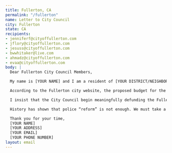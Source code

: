 ```yaml
---
title: Fullerton, CA
permalink: "/fullerton"
name: Letter to City Council
city: Fullerton
state: CA
recipients:
- jenniferf@cityoffullerton.com
- jflory@cityoffullerton.com
- jesuss@cityoffullerton.com
- bwwhitaker@live.com
- ahmadz@cityoffullerton.com
- evaa@cityoffullerton.com
body: |
  Dear Fullerton City Council Members,

  My name is [YOUR NAME] and I am a resident of [YOUR DISTRICT/NEIGHBORHOOD]. I am writing to demand that the Fullerton City Council adopts a budget that prioritizes community well-being and redirects funding away from the police.

  According to the Fullerton city website, the proposed budget for the 2020-2021 fiscal year allocates 47% of the general fund ($49,860,929) to the Fullerton Police Force. Meanwhile, Community Development only comprises 5% of the general fund and 3.5% of all funds and expenses. While the budget allocates extraordinary amounts to policing, we have not seen improvements to safety, homelessness, mental health, or affordability in our city. Fullerton does not have a crime problem, Fullerton has a social problem. I am demanding you completely revise the budget for the 2020-2021 fiscal year to fund care, not cops.

  I insist that the City Council begin meaningfully defunding the Fullerton Police Department and re-allocate funds to social programs long proven to be more effective than policing at promoting community safety and equity. Specifically, we are looking to bolster our existing child and family, housing and neighborhood, food, health, homeless, training, employment and financial services. I demand a budget that reflects the actual needs of Fullerton residents.

  History has shown that police “reform” is not enough. We must take a hard look at the ways that the current system in place fails to serve–and in fact actively harms–our community, and come together to reimagine the role of police in our city.

  Thank you for your time,
  [YOUR NAME]
  [YOUR ADDRESS]
  [YOUR EMAIL]
  [YOUR PHONE NUMBER]
layout: email
---
```


